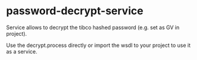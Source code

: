 # password-decrypt-service

Service allows to decrypt the tibco hashed password (e.g. set as GV in project).

Use the decrypt.process directly or import the wsdl to your project to use it as a service.
